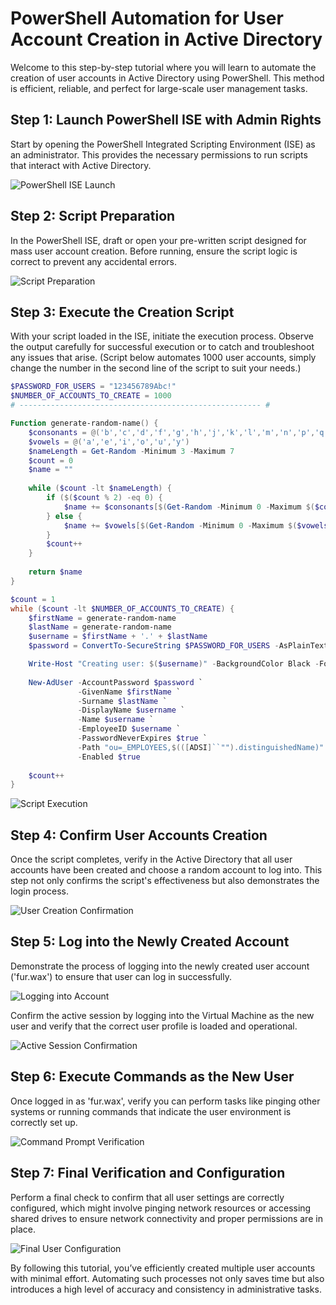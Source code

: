 # PowerShell Automation for User Account Creation in Active Directory

Welcome to this step-by-step tutorial where you will learn to automate the creation of user accounts in Active Directory using PowerShell. This method is efficient, reliable, and perfect for large-scale user management tasks.

## Step 1: Launch PowerShell ISE with Admin Rights

Start by opening the PowerShell Integrated Scripting Environment (ISE) as an administrator. This provides the necessary permissions to run scripts that interact with Active Directory.

![PowerShell ISE Launch](https://github.com/KLavallais/KLavallais/blob/main/images/AutomatedRandomUsers_01.png?raw=true)

## Step 2: Script Preparation

In the PowerShell ISE, draft or open your pre-written script designed for mass user account creation. Before running, ensure the script logic is correct to prevent any accidental errors.

![Script Preparation](https://github.com/KLavallais/KLavallais/blob/main/images/AutomatedRandomUsers_02.png?raw=true)

## Step 3: Execute the Creation Script

With your script loaded in the ISE, initiate the execution process. Observe the output carefully for successful execution or to catch and troubleshoot any issues that arise.
(Script below automates 1000 user accounts, simply change the number in the second line of the script to suit your needs.)
```powershell
$PASSWORD_FOR_USERS = "123456789Abc!"
$NUMBER_OF_ACCOUNTS_TO_CREATE = 1000
# ------------------------------------------------------ #

Function generate-random-name() {
    $consonants = @('b','c','d','f','g','h','j','k','l','m','n','p','q','r','s','t','v','w','x','z')
    $vowels = @('a','e','i','o','u','y')
    $nameLength = Get-Random -Minimum 3 -Maximum 7
    $count = 0
    $name = ""
    
    while ($count -lt $nameLength) {
        if ($($count % 2) -eq 0) {
            $name += $consonants[$(Get-Random -Minimum 0 -Maximum $($consonants.Count - 1))]
        } else {
            $name += $vowels[$(Get-Random -Minimum 0 -Maximum $($vowels.Count - 1))]
        }
        $count++
    }
    
    return $name
}

$count = 1
while ($count -lt $NUMBER_OF_ACCOUNTS_TO_CREATE) {
    $firstName = generate-random-name
    $lastName = generate-random-name
    $username = $firstName + '.' + $lastName
    $password = ConvertTo-SecureString $PASSWORD_FOR_USERS -AsPlainText -Force

    Write-Host "Creating user: $($username)" -BackgroundColor Black -ForegroundColor Cyan
    
    New-AdUser -AccountPassword $password `
               -GivenName $firstName `
               -Surname $lastName `
               -DisplayName $username `
               -Name $username `
               -EmployeeID $username `
               -PasswordNeverExpires $true `
               -Path "ou=_EMPLOYEES,$(([ADSI]``"").distinguishedName)" `
               -Enabled $true
    
    $count++
}

```
![Script Execution](https://github.com/KLavallais/KLavallais/blob/main/images/AutomatedRandomUsers_03.png?raw=true)

## Step 4: Confirm User Accounts Creation

Once the script completes, verify in the Active Directory that all user accounts have been created and choose a random account to log into. This step not only confirms the script's effectiveness but also demonstrates the login process.

![User Creation Confirmation](https://github.com/KLavallais/KLavallais/blob/main/images/AutomatedRandomUsers_04.png?raw=true)

## Step 5: Log into the Newly Created Account

Demonstrate the process of logging into the newly created user account ('fur.wax') to ensure that user can log in successfully.

![Logging into Account](https://github.com/KLavallais/KLavallais/blob/main/images/AutomatedRandomUsers_05.png?raw=true)

Confirm the active session by logging into the Virtual Machine as the new user and verify that the correct user profile is loaded and operational.

![Active Session Confirmation](https://github.com/KLavallais/KLavallais/blob/main/images/AutomatedRandomUsers_06.png?raw=true)

## Step 6: Execute Commands as the New User

Once logged in as 'fur.wax', verify you can perform tasks like pinging other systems or running commands that indicate the user environment is correctly set up.

![Command Prompt Verification](https://github.com/KLavallais/KLavallais/blob/main/images/AutomatedRandomUsers_07.png?raw=true)

## Step 7: Final Verification and Configuration

Perform a final check to confirm that all user settings are correctly configured, which might involve pinging network resources or accessing shared drives to ensure network connectivity and proper permissions are in place.

![Final User Configuration](https://github.com/KLavallais/KLavallais/blob/main/images/AutomatedRandomUsers_08.png?raw=true)


By following this tutorial, you’ve efficiently created multiple user accounts with minimal effort. Automating such processes not only saves time but also introduces a high level of accuracy and consistency in administrative tasks.

